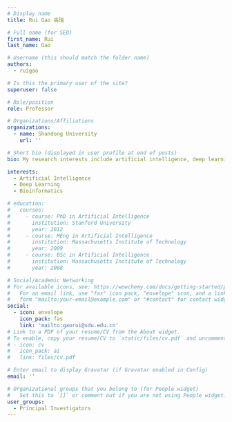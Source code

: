 ```yaml
---
# Display name
title: Rui Gao 高瑞

# Full name (for SEO)
first_name: Rui
last_name: Gao

# Username (this should match the folder name)
authors:
  - ruigao

# Is this the primary user of the site?
superuser: false

# Role/position
role: Professor

# Organizations/Affiliations
organizations:
  - name: Shandong University
    url: ''

# Short bio (displayed in user profile at end of posts)
bio: My research interests include artificial intelligence, deep learning and bioinformatics.

interests:
  - Artificial Intelligence
  - Deep Learning
  - Bioinformatics

# education:
#   courses:
#     - course: PhD in Artificial Intelligence
#       institution: Stanford University
#       year: 2012
#     - course: MEng in Artificial Intelligence
#       institution: Massachusetts Institute of Technology
#       year: 2009
#     - course: BSc in Artificial Intelligence
#       institution: Massachusetts Institute of Technology
#       year: 2008

# Social/Academic Networking
# For available icons, see: https://wowchemy.com/docs/getting-started/page-builder/#icons
#   For an email link, use "fas" icon pack, "envelope" icon, and a link in the
#   form "mailto:your-email@example.com" or "#contact" for contact widget.
social:
  - icon: envelope
    icon_pack: fas
    link: 'mailto:gaorui@sdu.edu.cn'
# Link to a PDF of your resume/CV from the About widget.
# To enable, copy your resume/CV to `static/files/cv.pdf` and uncomment the lines below.
# - icon: cv
#   icon_pack: ai
#   link: files/cv.pdf

# Enter email to display Gravatar (if Gravatar enabled in Config)
email: ''

# Organizational groups that you belong to (for People widget)
#   Set this to `[]` or comment out if you are not using People widget.
user_groups:
  - Principal Investigators
---
```



